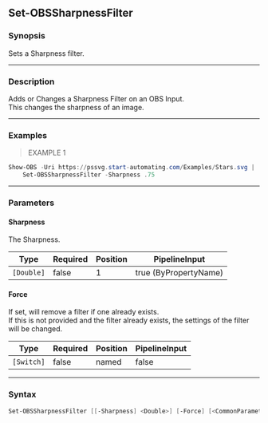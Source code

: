 Set-OBSSharpnessFilter
----------------------




### Synopsis
Sets a Sharpness filter.



---


### Description

Adds or Changes a Sharpness Filter on an OBS Input.    
This changes the sharpness of an image.



---


### Examples
> EXAMPLE 1

```PowerShell
Show-OBS -Uri https://pssvg.start-automating.com/Examples/Stars.svg |    
    Set-OBSSharpnessFilter -Sharpness .75
```


---


### Parameters
#### **Sharpness**

The Sharpness.






|Type      |Required|Position|PipelineInput        |
|----------|--------|--------|---------------------|
|`[Double]`|false   |1       |true (ByPropertyName)|



#### **Force**

If set, will remove a filter if one already exists.    
If this is not provided and the filter already exists, the settings of the filter will be changed.






|Type      |Required|Position|PipelineInput|
|----------|--------|--------|-------------|
|`[Switch]`|false   |named   |false        |





---


### Syntax
```PowerShell
Set-OBSSharpnessFilter [[-Sharpness] <Double>] [-Force] [<CommonParameters>]
```
